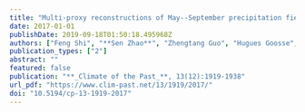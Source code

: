 ```yaml
---
title: "Multi-proxy reconstructions of May--September precipitation field in China over the past 500 years"
date: 2017-01-01
publishDate: 2019-09-18T01:50:18.495968Z
authors: ["Feng Shi", "**Sen Zhao**", "Zhengtang Guo", "Hugues Goosse", "Qiuzhen Yin"]
publication_types: ["2"]
abstract: ""
featured: false
publication: "**_Climate of the Past_**, 13(12):1919-1938"
url_pdf: "https://www.clim-past.net/13/1919/2017/"
doi: "10.5194/cp-13-1919-2017"
---
```


